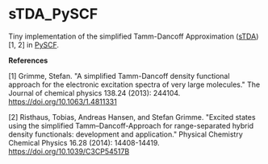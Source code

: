 # sTDA_PySCF

Tiny implementation of the simplified Tamm-Dancoff Approximation ([sTDA](https://github.com/grimme-lab/stda))[1, 2] in [PySCF](https://pyscf.org/).

**References**

[1] Grimme, Stefan. "A simplified Tamm-Dancoff density functional approach for the electronic excitation spectra of very large molecules." The Journal of chemical physics 138.24 (2013): 244104.
    https://doi.org/10.1063/1.4811331

[2] Risthaus, Tobias, Andreas Hansen, and Stefan Grimme. "Excited states using the simplified Tamm–Dancoff-Approach for range-separated hybrid density functionals: development and application." Physical Chemistry Chemical Physics 16.28 (2014): 14408-14419.
    https://doi.org/10.1039/C3CP54517B 

